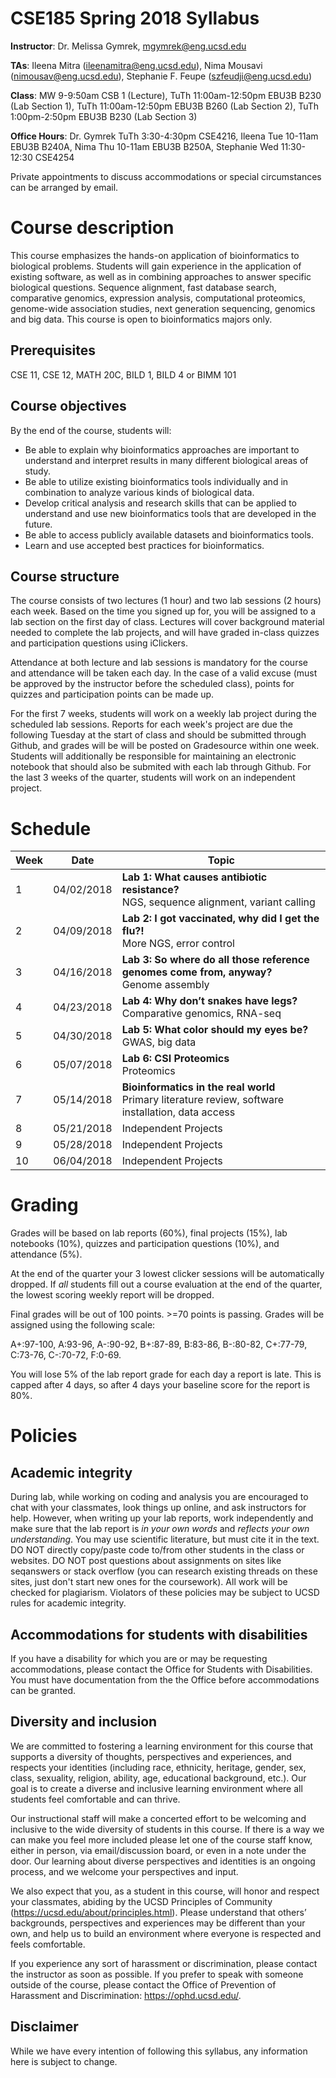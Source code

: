 # CSE185 Spring 2018 Syllabus

**Instructor**: Dr. Melissa Gymrek, mgymrek@eng.ucsd.edu

**TAs**: Ileena Mitra (ileenamitra@eng.ucsd.edu), Nima Mousavi (nimousav@eng.ucsd.edu), Stephanie F. Feupe (szfeudji@eng.ucsd.edu)

**Class**: MW 9-9:50am CSB 1 (Lecture), TuTh 11:00am-12:50pm EBU3B B230 (Lab Section 1), TuTh 11:00am-12:50pm EBU3B B260 (Lab Section 2), TuTh 1:00pm-2:50pm EBU3B B230 (Lab Section 3)

**Office Hours**: Dr. Gymrek TuTh 3:30-4:30pm CSE4216, Ileena Tue 10-11am EBU3B B240A, Nima Thu 10-11am EBU3B B250A, Stephanie Wed 11:30-12:30 CSE4254

Private appointments to discuss accommodations or special circumstances can be arranged by email.

# Course description
This course emphasizes the hands-on application of bioinformatics to biological problems. Students will gain experience in the application of existing software, as well as in combining approaches to answer specific biological questions. Sequence alignment, fast database search, comparative genomics, expression analysis, computational proteomics, genome-wide association studies, next generation sequencing, genomics and big data. This course is open to bioinformatics majors only.

## Prerequisites
CSE 11, CSE 12, MATH 20C, BILD 1, BILD 4 or BIMM 101

## Course objectives
By the end of the course, students will:

* Be able to explain why bioinformatics approaches are important to understand and interpret results in many different biological areas of study.
* Be able to utilize existing bioinformatics tools individually and in combination to analyze various kinds of biological data.
* Develop critical analysis and research skills that can be applied to understand and use new bioinformatics tools that are developed in the future.
* Be able to access publicly available datasets and bioinformatics tools.
* Learn and use accepted best practices for bioinformatics.

## Course structure
The course consists of two lectures (1 hour) and two lab sessions (2 hours) each week. Based on the time you signed up for, you will be assigned to a lab section on the first day of class.
Lectures will cover background material needed to complete the lab projects, and will have graded in-class quizzes and participation questions using iClickers.

Attendance at both lecture and lab sessions is mandatory for the course and attendance will be taken each day. In the case of a valid excuse (must be approved by the instructor before the scheduled class), points for quizzes and participation points can be made up.

For the first 7 weeks, students will work on a weekly lab project during the scheduled lab sessions. Reports for each week's project are due the following Tuesday at the start of class and should be submitted through Github, and grades will be will be posted on Gradesource within one week. Students will additionally be responsible for maintaining an electronic notebook that should also be submited with each lab through Github. For the last 3 weeks of the quarter, students will work on an independent project.

# Schedule
| Week | Date | Topic |
|----------|----------|-------|
| 1 | 04/02/2018 | **Lab 1: What causes antibiotic resistance?** <br> NGS, sequence alignment, variant calling |
| 2 | 04/09/2018 | **Lab 2: I got vaccinated, why did I get the flu?!** <br> More NGS, error control |
| 3 | 04/16/2018 | **Lab 3: So where do all those reference genomes come from, anyway?** <br> Genome assembly |
| 4 | 04/23/2018 | **Lab 4: Why don’t snakes have legs?** <br> Comparative genomics, RNA-seq|
| 5 | 04/30/2018 | **Lab 5: What color should my eyes be?** <br> GWAS, big data|
| 6 | 05/07/2018 | **Lab 6: CSI Proteomics**<br> Proteomics|
| 7 | 05/14/2018 | **Bioinformatics in the real world** <br> Primary literature review, software installation, data access|
| 8 | 05/21/2018 | Independent Projects|
| 9 | 05/28/2018 | Independent Projects|
| 10 | 06/04/2018 | Independent Projects|


# Grading
Grades will be based on lab reports (60%), final projects (15%), lab notebooks (10%), quizzes and participation questions (10%), and attendance (5%).

At the end of the quarter your 3 lowest clicker sessions will be automatically dropped. If *all* students fill out a course evaluation at the end of the quarter, the lowest scoring weekly report will be dropped.

Final grades will be out of 100 points. >=70 points is passing. Grades will be assigned using the following scale:

A+:97-100, A:93-96, A-:90-92,
B+:87-89, B:83-86, B-:80-82,
C+:77-79, C:73-76, C-:70-72,
F:0-69.

You will lose 5% of the lab report grade for each day a report is late. This is capped after 4 days, so after 4 days your baseline score for the report is 80%. 

# Policies

## Academic integrity
During lab, while working on coding and analysis you are encouraged to chat with your classmates, look things up online, and ask instructors for help. However, when writing up your lab reports, work independently and make sure that the lab report is *in your own words* and *reflects your own understanding*. You may use scientific literature, but must cite it in the text. DO NOT directly copy/paste code to/from other students in the class or websites. DO NOT post questions about assignments on sites like seqanswers or stack overflow (you can research existing threads on these sites, just don't start new ones for the coursework). All work will be checked for plagiarism. Violators of these policies may be subject to UCSD rules for academic integrity.

## Accommodations for students with disabilities
If you have a disability for which you are or may be requesting accommodations, please contact the Office for Students with Disabilities.  You must have documentation from the the Office before accommodations can be granted.

## Diversity and inclusion
We are committed to fostering a learning environment for this course that supports a diversity of thoughts, perspectives and experiences, and respects your identities (including race, ethnicity, heritage, gender, sex, class, sexuality, religion, ability, age, educational background, etc.).  Our goal is to create a diverse and inclusive learning environment where all students feel comfortable and can thrive. 

Our instructional staff will make a concerted effort to be welcoming and inclusive to the wide diversity of students in this course.  If there is a way we can make you feel more included please let one of the course staff know, either in person, via email/discussion board, or even in a note under the door.  Our learning about diverse perspectives and identities is an ongoing process, and we welcome your perspectives and input.  

We also expect that you, as a student in this course, will honor and respect your classmates, abiding by the UCSD Principles of Community (https://ucsd.edu/about/principles.html).  Please understand that others’ backgrounds, perspectives and experiences may be different than your own, and help us to build an environment where everyone is respected and feels comfortable.

If you experience any sort of harassment or discrimination, please contact the instructor as soon as possible.   If you prefer to speak with someone outside of the course, please contact the Office of Prevention of Harassment and Discrimination: https://ophd.ucsd.edu/. 

## Disclaimer
While we have every intention of following this syllabus, any information here is subject to change.
